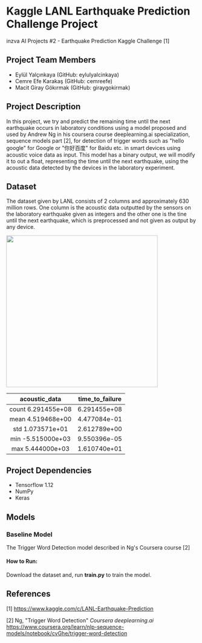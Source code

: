 # Kaggle LANL Earthquake Prediction Challenge Project
inzva AI Projects #2 - Earthquake Prediction Kaggle Challenge [1]

## Project Team Members
- Eylül Yalçınkaya (GitHub: eylulyalcinkaya)
- Cemre Efe Karakaş (GitHub: cemreefe)
- Macit Giray Gökırmak (GitHub: giraygokirmak)

## Project Description

In this project, we try and predict the remaining time until the next earthquake occurs in laboratory conditions using a model proposed and used by Andrew Ng in his coursera course deeplearning.ai specialization, sequence models part [2], for detection of trigger words such as "hello google" for Google or "你好百度" for Baidu etc. in smart devices using acoustic voice data as input. This model has a binary output, we will modify it to out a float, representing the time until the next earthquake, using the acoustic data detected by the devices in the laboratory experiment.

## Dataset

The dataset given by LANL consists of 2 columns and approximately 630 million rows.
One column is the acoustic data outputted by the sensors on the laboratory earthquake given as integers and the other one is the tine until the next earthquake, which is preprocessed and not given as output by any device.

<img src="https://www.kaggleusercontent.com/kf/11939338/eyJhbGciOiJkaXIiLCJlbmMiOiJBMTI4Q0JDLUhTMjU2In0..z4ZrFO7g1blxhOOaRm480Q.-tVk-qPtaDB1tGB6822d-aIZxhoqgZqKM9pHeuXmILCA1gc93qSkFczvuap8x8zLgDr0CVTE2UV6p-cB-ymln-9p8giDHf_I-ZGaq_zT0bc2ybvPGuZkkwYpY0cK2S523I54oDIvpjMG_2gYW3-lzEuxmFucb23kc8JI_oKAB74.W_Cz1IoiQPzsaZUkAA4vfw/__results___files/__results___6_1.png" height="400"/>

|	**acoustic_data**	|**time_to_failure** |
|:-----------------:|:--------------:|
|count	6.291455e+08	|6.291455e+08|
|mean	4.519468e+00	|4.477084e-01|
|std	1.073571e+01	|2.612789e+00|
|min	-5.515000e+03	|9.550396e-05|
|max	5.444000e+03	|1.610740e+01|



## Project Dependencies
- Tensorflow 1.12
- NumPy
- Keras

## Models

### Baseline Model
The Trigger Word Detection model described in Ng's Coursera course [2] 
#### How to Run:
Download the dataset and, run **train.py** to train the model.

## References

[1] https://www.kaggle.com/c/LANL-Earthquake-Prediction

[2] Ng, "Trigger Word Detection" *Coursera deeplearning.ai*
https://www.coursera.org/learn/nlp-sequence-models/notebook/cvGhe/trigger-word-detection

